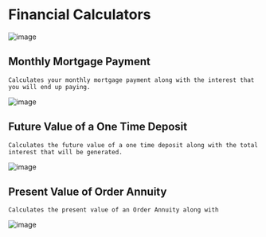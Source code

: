 # Financial Calculators

![image](https://github.com/sekwanaa/Financial-Calculators/assets/112197395/a3e5901c-3976-41ba-867a-c67f3874f1e3)

## Monthly Mortgage Payment
`Calculates your monthly mortgage payment along with the interest that you will end up paying.` 

![image](https://github.com/sekwanaa/Financial-Calculators/assets/112197395/369d9e5a-1192-4b5d-9ade-b8247a62b5d1)


## Future Value of a One Time Deposit
`Calculates the future value of a one time deposit along with the total interest that will be generated.`

![image](https://github.com/sekwanaa/Financial-Calculators/assets/112197395/2e69d28d-d060-4a2e-8443-437f84072928)


## Present Value of Order Annuity
`Calculates the present value of an Order Annuity along with `

![image](https://github.com/sekwanaa/Financial-Calculators/assets/112197395/5c015788-d0b7-4287-b7e5-a50a7b8735a8)

